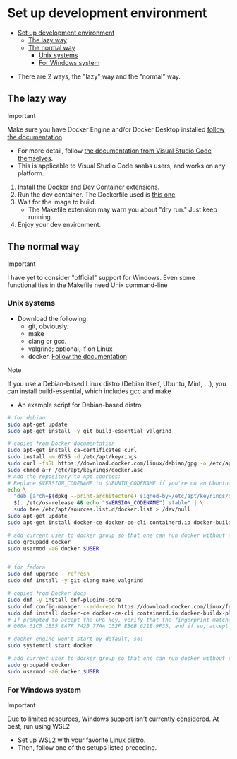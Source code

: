 # Set up development environment

<!--toc:start-->
- [Set up development environment](#set-up-development-environment)
  - [The lazy way](#the-lazy-way)
  - [The normal way](#the-normal-way)
    - [Unix systems](#unix-systems)
    - [For Windows system](#for-windows-system)
<!--toc:end-->

- There are 2 ways, the "lazy" way and the "normal" way.

## The lazy way
> [!IMPORTANT]
> Make sure you have Docker Engine and/or Docker Desktop installed
  > [follow the documentation](https://docs.docker.com/engine/install/)

- For more detail, follow [the documentation from Visual Studio Code themselves](https://code.visualstudio.com/docs/devcontainers/containers).
- This is applicable to Visual Studio Code ~~snobs~~ users, and works on any platform.

1. Install the Docker and Dev Container extensions.
2. Run the dev container. The Dockerfile used is [this one](../.devcontainer/dev.container.Dockerfile).
3. Wait for the image to build.
    - The Makefile extension may warn you about "dry run." Just keep running.
4. Enjoy your dev environment.

## The normal way
> [!IMPORTANT]
> I have yet to consider "official" support for Windows. Even some functionalities in the Makefile need Unix command-line
> 

### Unix systems
- Download the following:
    - git, obviously.
    - make
    - clang or gcc.
    - valgrind; optional, if on Linux
    - docker. [Follow the documentation](https://docs.docker.com/engine/install/)

> [!NOTE]
> If you use a Debian-based Linux distro (Debian itself, Ubuntu, Mint, ...), you can install build-essential, which includes
> gcc and make
>

- An example script for Debian-based distro
```bash
# for debian
sudo apt-get update
sudo apt-get install -y git build-essential valgrind

# copied from Docker documentation
sudo apt-get install ca-certificates curl
sudo install -m 0755 -d /etc/apt/keyrings
sudo curl -fsSL https://download.docker.com/linux/debian/gpg -o /etc/apt/keyrings/docker.asc
sudo chmod a+r /etc/apt/keyrings/docker.asc
# Add the repository to Apt sources:
# Replace $VERSION_CODENAME to $UBUNTU_CODENAME if you're on an Ubuntu-based distro (eg, Linux Mint)
echo \
  "deb [arch=$(dpkg --print-architecture) signed-by=/etc/apt/keyrings/docker.asc] https://download.docker.com/linux/debian \
  $(. /etc/os-release && echo "$VERSION_CODENAME") stable" | \
  sudo tee /etc/apt/sources.list.d/docker.list > /dev/null
sudo apt-get update
sudo apt-get install docker-ce docker-ce-cli containerd.io docker-buildx-plugin docker-compose-plugin

# add current user to docker group so that one can run docker without sudo
sudo groupadd docker
sudo usermod -aG docker $USER


# for fedora
sudo dnf upgrade --refresh
sudo dnf install -y git clang make valgrind

# copied from Docker docs
sudo dnf -y install dnf-plugins-core
sudo dnf config-manager --add-repo https://download.docker.com/linux/fedora/docker-ce.repo
sudo dnf install docker-ce docker-ce-cli containerd.io docker-buildx-plugin docker-compose-plugin
# If prompted to accept the GPG key, verify that the fingerprint matches 
# 060A 61C5 1B55 8A7F 742B 77AA C52F EB6B 621E 9F35, and if so, accept it.

# docker engine won't start by default, so:
sudo systemctl start docker

# add current user to docker group so that one can run docker without sudo
sudo groupadd docker
sudo usermod -aG docker $USER
```

### For Windows system
> [!IMPORTANT]
> Due to limited resources, Windows support isn't currently considered. At best, run using WSL2
>

- Set up WSL2 with your favorite Linux distro.
- Then, follow one of the setups listed preceding.
